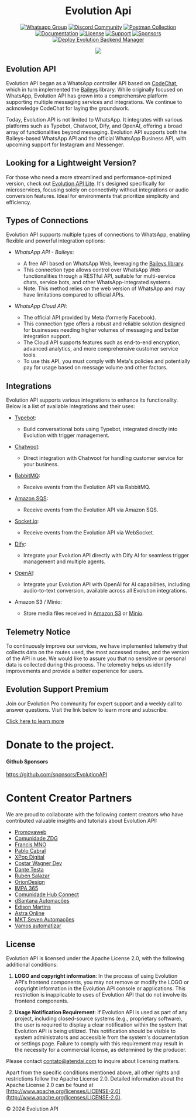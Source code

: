 <h1 align="center">Evolution Api</h1>

<div align="center">

[![Whatsapp Group](https://img.shields.io/badge/Group-WhatsApp-%2322BC18)](https://evolution-api.com/whatsapp)
[![Discord Community](https://img.shields.io/badge/Discord-Community-blue)](https://evolution-api.com/discord)
[![Postman Collection](https://img.shields.io/badge/Postman-Collection-orange)](https://evolution-api.com/postman) 
[![Documentation](https://img.shields.io/badge/Documentation-Official-green)](https://doc.evolution-api.com)
[![License](https://img.shields.io/badge/license-Apache--2.0-blue)](./LICENSE)
[![Support](https://img.shields.io/badge/Donation-picpay-green)](https://app.picpay.com/user/davidsongomes1998)
[![Sponsors](https://img.shields.io/badge/Github-sponsor-orange)](https://github.com/sponsors/EvolutionAPI)
[![Deploy Evolution Backend Manager](https://github.com/groupgrowth/evolution-api/actions/workflows/docker_ci.yml/badge.svg)](https://github.com/groupgrowth/evolution-api/actions/workflows/docker_ci.yml)

</div>

<div align="center"><img src="./public/images/cover.png"></div>

## Evolution API

Evolution API began as a WhatsApp controller API based on [CodeChat](https://github.com/code-chat-br/whatsapp-api), which in turn implemented the [Baileys](https://github.com/WhiskeySockets/Baileys) library. While originally focused on WhatsApp, Evolution API has grown into a comprehensive platform supporting multiple messaging services and integrations. We continue to acknowledge CodeChat for laying the groundwork.

Today, Evolution API is not limited to WhatsApp. It integrates with various platforms such as Typebot, Chatwoot, Dify, and OpenAI, offering a broad array of functionalities beyond messaging. Evolution API supports both the Baileys-based WhatsApp API and the official WhatsApp Business API, with upcoming support for Instagram and Messenger.

## Looking for a Lightweight Version?
For those who need a more streamlined and performance-optimized version, check out [Evolution API Lite](https://github.com/EvolutionAPI/evolution-api-lite). It's designed specifically for microservices, focusing solely on connectivity without integrations or audio conversion features. Ideal for environments that prioritize simplicity and efficiency.

## Types of Connections

Evolution API supports multiple types of connections to WhatsApp, enabling flexible and powerful integration options:

- *WhatsApp API - Baileys*:
  - A free API based on WhatsApp Web, leveraging the [Baileys library](https://github.com/WhiskeySockets/Baileys).
  - This connection type allows control over WhatsApp Web functionalities through a RESTful API, suitable for multi-service chats, service bots, and other WhatsApp-integrated systems.
  - Note: This method relies on the web version of WhatsApp and may have limitations compared to official APIs.

- *WhatsApp Cloud API*:
  - The official API provided by Meta (formerly Facebook).
  - This connection type offers a robust and reliable solution designed for businesses needing higher volumes of messaging and better integration support.
  - The Cloud API supports features such as end-to-end encryption, advanced analytics, and more comprehensive customer service tools.
  - To use this API, you must comply with Meta's policies and potentially pay for usage based on message volume and other factors.

## Integrations

Evolution API supports various integrations to enhance its functionality. Below is a list of available integrations and their uses:

- [Typebot](https://typebot.io/):
  - Build conversational bots using Typebot, integrated directly into Evolution with trigger management.

- [Chatwoot](https://www.chatwoot.com/):
  - Direct integration with Chatwoot for handling customer service for your business.

- [RabbitMQ](https://www.rabbitmq.com/):
  - Receive events from the Evolution API via RabbitMQ.

- [Amazon SQS](https://aws.amazon.com/pt/sqs/):
  - Receive events from the Evolution API via Amazon SQS.

- [Socket.io](https://socket.io/):
  - Receive events from the Evolution API via WebSocket.

- [Dify](https://dify.ai/):
  - Integrate your Evolution API directly with Dify AI for seamless trigger management and multiple agents.

- [OpenAI](https://openai.com/):
  - Integrate your Evolution API with OpenAI for AI capabilities, including audio-to-text conversion, available across all Evolution integrations.

- Amazon S3 / Minio:
  - Store media files received in [Amazon S3](https://aws.amazon.com/pt/s3/) or [Minio](https://min.io/).

## Telemetry Notice

To continuously improve our services, we have implemented telemetry that collects data on the routes used, the most accessed routes, and the version of the API in use. We would like to assure you that no sensitive or personal data is collected during this process. The telemetry helps us identify improvements and provide a better experience for users.

## Evolution Support Premium

Join our Evolution Pro community for expert support and a weekly call to answer questions. Visit the link below to learn more and subscribe:

[Click here to learn more](https://evolution-api.com/suporte-pro)

# Donate to the project.

#### Github Sponsors

https://github.com/sponsors/EvolutionAPI

# Content Creator Partners

We are proud to collaborate with the following content creators who have contributed valuable insights and tutorials about Evolution API:

- [Promovaweb](https://www.youtube.com/@promovaweb)
- [Comunidade ZDG](https://www.youtube.com/@ComunidadeZDG)
- [Francis MNO](https://www.youtube.com/@FrancisMNO)
- [Pablo Cabral](https://youtube.com/@pablocabral)
- [XPop Digital](https://www.youtube.com/@xpopdigital)
- [Costar Wagner Dev](https://www.youtube.com/@costarwagnerdev)
- [Dante Testa](https://youtube.com/@dantetesta_)
- [Rubén Salazar](https://youtube.com/channel/UCnYGZIE2riiLqaN9sI6riig)
- [OrionDesign](youtube.com/OrionDesign_Oficial)
- [IMPA 365](youtube.com/@impa365_ofc)
- [Comunidade Hub Connect](https://youtube.com/@comunidadehubconnect)
- [dSantana Automações](https://www.youtube.com/channel/UCG7DjUmAxtYyURlOGAIryNQ?view_as=subscriber)
- [Edison Martins](https://www.youtube.com/@edisonmartinsmkt)
- [Astra Online](https://www.youtube.com/@astraonlineweb)
- [MKT Seven Automações](https://www.youtube.com/@sevenautomacoes)
- [Vamos automatizar](https://www.youtube.com/vamosautomatizar)

## License

Evolution API is licensed under the Apache License 2.0, with the following additional conditions:

1. **LOGO and copyright information**: In the process of using Evolution API's frontend components, you may not remove or modify the LOGO or copyright information in the Evolution API console or applications. This restriction is inapplicable to uses of Evolution API that do not involve its frontend components.

2. **Usage Notification Requirement**: If Evolution API is used as part of any project, including closed-source systems (e.g., proprietary software), the user is required to display a clear notification within the system that Evolution API is being utilized. This notification should be visible to system administrators and accessible from the system's documentation or settings page. Failure to comply with this requirement may result in the necessity for a commercial license, as determined by the producer.

Please contact contato@atendai.com to inquire about licensing matters.

Apart from the specific conditions mentioned above, all other rights and restrictions follow the Apache License 2.0. Detailed information about the Apache License 2.0 can be found at [http://www.apache.org/licenses/LICENSE-2.0](http://www.apache.org/licenses/LICENSE-2.0).

© 2024 Evolution API